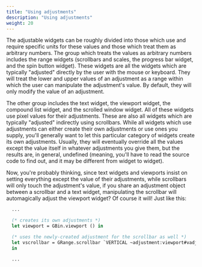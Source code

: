 ```yaml
---
title: "Using adjustments"
description: "Using adjustments"
weight: 20
---
```


The adjustable widgets can be roughly divided into those which use and require specific units for these values and those which treat them as arbitrary numbers. The group which treats the values as arbitrary numbers includes the range widgets (scrollbars and scales, the progress bar widget, and the spin button widget). These widgets are all the widgets which are typically "adjusted" directly by the user with the mouse or keyboard. They will treat the lower and upper values of an adjustment as a range within which the user can manipulate the adjustment's value. By default, they will only modify the value of an adjustment.

The other group includes the text widget, the viewport widget, the compound list widget, and the scrolled window widget. All of these widgets use pixel values for their adjustments. These are also all widgets which are typically "adjusted" indirectly using scrollbars. While all widgets which use adjustments can either create their own adjustments or use ones you supply, you'll generally want to let this particular category of widgets create its own adjustments. Usually, they will eventually override all the values except the value itself in whatever adjustments you give them, but the results are, in general, undefined (meaning, you'll have to read the source code to find out, and it may be different from widget to widget).

Now, you're probably thinking, since text widgets and viewports insist on setting everything except the value of their adjustments, while scrollbars will only touch the adjustment's value, if you share an adjustment object between a scrollbar and a text widget, manipulating the scrollbar will automagically adjust the viewport widget? Of course it will! Just like this:

``` ocaml
  ...

  (* creates its own adjustments *)
  let viewport = GBin.viewport () in

  (* uses the newly-created adjustment for the scrollbar as well *)
  let vscrollbar = GRange.scrollbar `VERTICAL ~adjustment:viewport#vadjustment ()
  in

  ...
```
